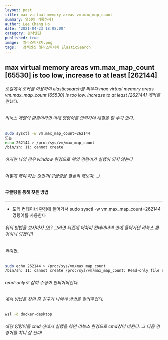 ```yaml
---
layout: post
title: max virtual memory areas vm.max_map_count
summary: 열심히 기록하자!
author: Lee Chang Ho
date: '2021-04-23 18:08:00'
category: 검색엔진
published: true
image:  엘라스틱서치.png
tags:   검색엔진 엘라스틱서치 ElasticSearch
---
```


## max virtual memory areas vm.max_map_count [65530] is too low, increase to at least [262144]

###### 로컬에서 도커를 이용하여 elasticsearch를 띄우다 max virtual memory areas vm.max_map_count [65530] is too low, increase to at least [262144] 에러를 만났다.   
###### 리눅스 계열의 환경이라면 아래 명령어를 입력하여 해결을 할 수가 있다.
```bash
sudo sysctl -w vm.max_map_count=262144
또는
echo 262144 > /proc/sys/vm/max_map_count
/bin/sh: 11: cannot create 
```
###### 하지만 나의 경우 window 환경으로 위의 명령어가 실행이 되지 않는다  
###### 어떻게 해야 하는 것인가(구글링을 열심히 해보자....)

#### 구글링을 통해 찾은 방법
---
- 도커 컨테이너 환경에 들어가서 sudo sysctl -w vm.max_map_count=262144 명령어를 사용한다

###### 위의 방법을 보자마자 오!? 그러면 되겠네 어차피 컨테이너의 안에 들어가면 리눅스 환경이니 되겠다!! 

###### 하지만..
```bash
sudo echo 262144 > /proc/sys/vm/max_map_count
/bin/sh: 11: cannot create /proc/sys/vm/max_map_count: Read-only file system
```  

###### read-only로 잡혀 수정이 안되어버린다.  
###### 계속 방법을 찾던 중 친구가 나에게 방법을 알려주었다.

```bash
wsl -d docker-desktop
```

###### 해당 명령어를 cmd 창에서 실행을 하면 리눅스 환경으로 cmd창이 바뀐다. 그 다음 명령어를 치니 잘 된다!
<!--stackedit_data:
eyJoaXN0b3J5IjpbNTk0MDkzNDczXX0=
-->